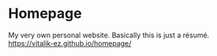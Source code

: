 # Homepage
My very own personal website. Basically this is just a résumé.  
https://vitalik-ez.github.io/homepage/
